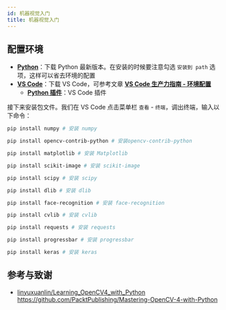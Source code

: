 ```yaml
---
id: 机器视觉入门
title: 机器视觉入门
---
```


## 配置环境

- [**Python**](https://www.python.org/downloads/)：下载 Python 最新版本。在安装的时候要注意勾选 `安装到 path` 选项，这样可以省去环境的配置
- [**VS Code**](https://code.visualstudio.com/)：下载 VS Code，可参考文章 [**VS Code 生产力指南 - 环境配置**](https://wiki-power.com/VSCode%E7%94%9F%E4%BA%A7%E5%8A%9B%E6%8C%87%E5%8D%97-%E7%8E%AF%E5%A2%83%E9%85%8D%E7%BD%AE)
  - [**Python 插件**](https://marketplace.visualstudio.com/items?itemName=ms-python.python)：VS Code 插件

接下来安装包文件。我们在 VS Code 点击菜单栏 `查看` - `终端`，调出终端，输入以下命令：

```bash
pip install numpy # 安装 numpy
```

```bash
pip install opencv-contrib-python # 安装opencv-contrib-python
```

```bash
pip install matplotlib # 安装 Matplotlib
```

```bash
pip install scikit-image # 安装 scikit-image
```

```bash
pip install scipy # 安装 scipy
```

```bash
pip install dlib # 安装 dlib
```

```bash
pip install face-recognition # 安装 face-recognition
```

```bash
pip install cvlib # 安装 cvlib
```

```bash
pip install requests # 安装 requests
```

```bash
pip install progressbar # 安装 progressbar
```

```bash
pip install keras # 安装 keras
```

## 参考与致谢

- [linyuxuanlin/Learning_OpenCV4_with_Python](https://github.com/linyuxuanlin/Learning_OpenCV4_with_Python)
https://github.com/PacktPublishing/Mastering-OpenCV-4-with-Python